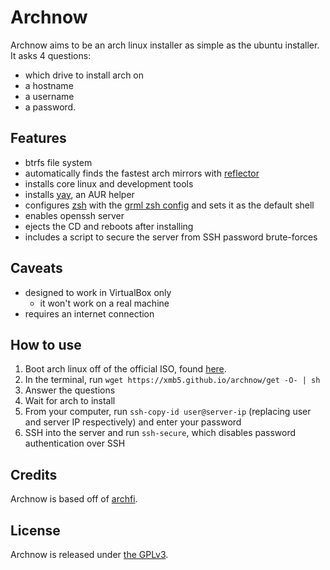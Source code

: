 # Archnow
Archnow aims to be an arch linux installer as simple as the ubuntu installer.
It asks 4 questions:
- which drive to install arch on
- a hostname
- a username
- a password.

## Features
- btrfs file system
- automatically finds the fastest arch mirrors with [reflector](https://wiki.archlinux.org/index.php/reflector)
- installs core linux and development tools
- installs [yay](https://aur.archlinux.org/packages/yay/), an AUR helper
- configures [zsh](https://wiki.archlinux.org/index.php/zsh) with the [grml zsh config](https://www.archlinux.org/packages/extra/any/grml-zsh-config/) and sets it as the default shell
- enables openssh server
- ejects the CD and reboots after installing
- includes a script to secure the server from SSH password brute-forces

## Caveats
- designed to work in VirtualBox only
  - it won't work on a real machine
- requires an internet connection

## How to use
1. Boot arch linux off of the official ISO, found [here](https://www.archlinux.org/download/).
2. In the terminal, run `wget https://xmb5.github.io/archnow/get -O- | sh`
3. Answer the questions
4. Wait for arch to install
5. From your computer, run `ssh-copy-id user@server-ip` (replacing user and server IP respectively) and enter your password
6. SSH into the server and run `ssh-secure`, which disables password authentication over SSH

## Credits
Archnow is based off of [archfi](https://github.com/MatMoul/archfi).

## License
Archnow is released under [the GPLv3](LICENSE.md).